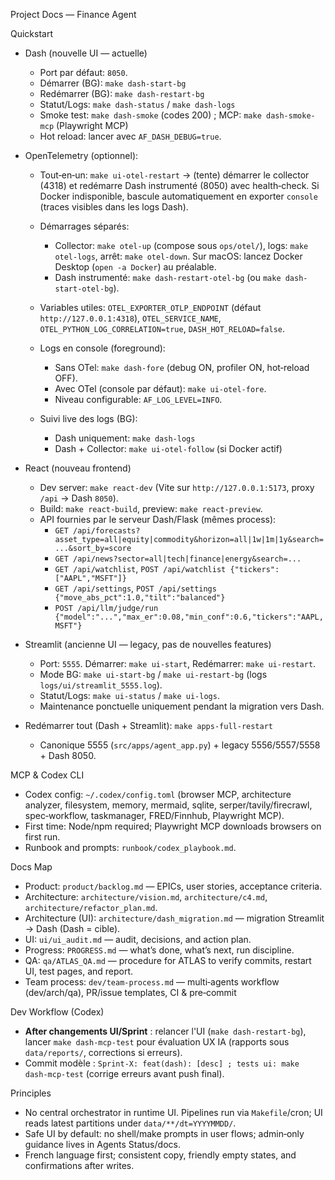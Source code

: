 Project Docs — Finance Agent

Quickstart

- Dash (nouvelle UI — actuelle)
  - Port par défaut: `8050`.
  - Démarrer (BG): `make dash-start-bg`
  - Redémarrer (BG): `make dash-restart-bg`
  - Statut/Logs: `make dash-status` / `make dash-logs`
  - Smoke test: `make dash-smoke` (codes 200) ; MCP: `make dash-smoke-mcp` (Playwright MCP)
  - Hot reload: lancer avec `AF_DASH_DEBUG=true`.
- OpenTelemetry (optionnel):
    - Tout‑en‑un: `make ui-otel-restart` → (tente) démarrer le collector (4318) et redémarre Dash instrumenté (8050) avec health‑check. Si Docker indisponible, bascule automatiquement en exporter `console` (traces visibles dans les logs Dash).
    - Démarrages séparés:
      - Collector: `make otel-up` (compose sous `ops/otel/`), logs: `make otel-logs`, arrêt: `make otel-down`. Sur macOS: lancez Docker Desktop (`open -a Docker`) au préalable.
      - Dash instrumenté: `make dash-restart-otel-bg` (ou `make dash-start-otel-bg`).
    - Variables utiles: `OTEL_EXPORTER_OTLP_ENDPOINT` (défaut `http://127.0.0.1:4318`), `OTEL_SERVICE_NAME`, `OTEL_PYTHON_LOG_CORRELATION=true`, `DASH_HOT_RELOAD=false`.

  - Logs en console (foreground):
    - Sans OTel: `make dash-fore` (debug ON, profiler ON, hot‑reload OFF).
    - Avec OTel (console par défaut): `make ui-otel-fore`.
    - Niveau configurable: `AF_LOG_LEVEL=INFO`.

  - Suivi live des logs (BG):
    - Dash uniquement: `make dash-logs`
    - Dash + Collector: `make ui-otel-follow` (si Docker actif)

- React (nouveau frontend)
  - Dev server: `make react-dev` (Vite sur `http://127.0.0.1:5173`, proxy `/api` → Dash `8050`).
  - Build: `make react-build`, preview: `make react-preview`.
  - API fournies par le serveur Dash/Flask (mêmes process):
    - `GET /api/forecasts?asset_type=all|equity|commodity&horizon=all|1w|1m|1y&search=...&sort_by=score`
    - `GET /api/news?sector=all|tech|finance|energy&search=...`
    - `GET /api/watchlist`, `POST /api/watchlist {"tickers":["AAPL","MSFT"]}`
    - `GET /api/settings`, `POST /api/settings {"move_abs_pct":1.0,"tilt":"balanced"}`
    - `POST /api/llm/judge/run {"model":"...","max_er":0.08,"min_conf":0.6,"tickers":"AAPL,MSFT"}`


- Streamlit (ancienne UI — legacy, pas de nouvelles features)
  - Port: `5555`. Démarrer: `make ui-start`, Redémarrer: `make ui-restart`.
  - Mode BG: `make ui-start-bg` / `make ui-restart-bg` (logs `logs/ui/streamlit_5555.log`).
  - Statut/Logs: `make ui-status` / `make ui-logs`.
  - Maintenance ponctuelle uniquement pendant la migration vers Dash.

- Redémarrer tout (Dash + Streamlit): `make apps-full-restart`
  - Canonique 5555 (`src/apps/agent_app.py`) + legacy 5556/5557/5558 + Dash 8050.

MCP & Codex CLI
- Codex config: `~/.codex/config.toml` (browser MCP, architecture analyzer, filesystem, memory, mermaid, sqlite, serper/tavily/firecrawl, spec‑workflow, taskmanager, FRED/Finnhub, Playwright MCP).
- First time: Node/npm required; Playwright MCP downloads browsers on first run.
- Runbook and prompts: `runbook/codex_playbook.md`.

Docs Map
- Product: `product/backlog.md` — EPICs, user stories, acceptance criteria.
- Architecture: `architecture/vision.md`, `architecture/c4.md`, `architecture/refactor_plan.md`.
- Architecture (UI): `architecture/dash_migration.md` — migration Streamlit → Dash (Dash = cible).
- UI: `ui/ui_audit.md` — audit, decisions, and action plan.
- Progress: `PROGRESS.md` — what’s done, what’s next, run discipline.
- QA: `qa/ATLAS_QA.md` — procedure for ATLAS to verify commits, restart UI, test pages, and report.
- Team process: `dev/team-process.md` — multi‑agents workflow (dev/arch/qa), PR/issue templates, CI & pre‑commit

Dev Workflow (Codex)
- **After changements UI/Sprint** : relancer l'UI (`make dash-restart-bg`), lancer `make dash-mcp-test` pour évaluation UX IA (rapports sous `data/reports/`, corrections si erreurs).
- Commit modèle : `Sprint-X: feat(dash): [desc] ; tests ui: make dash-mcp-test` (corrige erreurs avant push final).

Principles
- No central orchestrator in runtime UI. Pipelines run via `Makefile`/cron; UI reads latest partitions under `data/**/dt=YYYYMMDD/`.
- Safe UI by default: no shell/make prompts in user flows; admin‑only guidance lives in Agents Status/docs.
- French language first; consistent copy, friendly empty states, and confirmations after writes.
